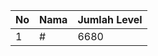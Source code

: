| No | Nama            | Jumlah Level |
|----|-----------------|--------------|
| 1  | #    |    6680        |
